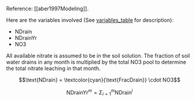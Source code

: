 Reference: [[aber1997Modeling]].

Here are the variables involved (See [variables_table](/doc/paramters_table.md) for description):

- $\text{NDrain}$
- $\text{NDrainYr}$
- $\text{NO3}$

All available nitrate is assumed to be in the soil solution. The fraction of soil water drains in any month is multiplied by the total NO3 pool to determine the total nitrate leaching in that month.

$$\text{NDrain} = \textcolor{cyan}{\text{FracDrain}} \cdot NO3$$

$$\text{NDrainYr}^m = \Sigma_{i=1}^m \text{NDrain}^i$$


